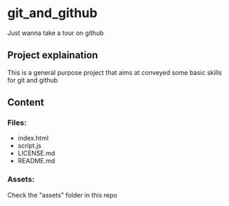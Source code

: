 # git_and_github
Just wanna take a tour on github

## Project explaination
This is a general purpose project that aims at conveyed some basic skills for git and github

## Content
### Files:
- index.html
- script.js
- LICENSE.md
- README.md

### Assets:
Check the "assets" folder in this repo
